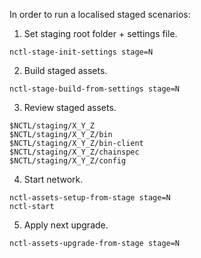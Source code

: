 In order to run a localised staged scenarios:

1.  Set staging root folder + settings file.

```
nctl-stage-init-settings stage=N
```

2.  Build staged assets.

```
nctl-stage-build-from-settings stage=N
```

3.  Review staged assets.

```
$NCTL/staging/X_Y_Z
$NCTL/staging/X_Y_Z/bin
$NCTL/staging/X_Y_Z/bin-client
$NCTL/staging/X_Y_Z/chainspec
$NCTL/staging/X_Y_Z/config
```

4.  Start network.

```
nctl-assets-setup-from-stage stage=N
nctl-start
```

5.  Apply next upgrade.

```
nctl-assets-upgrade-from-stage stage=N
```
